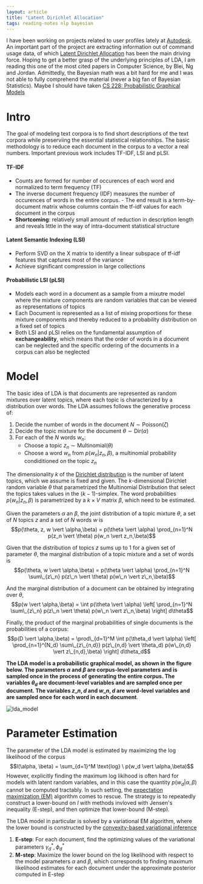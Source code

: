 ```yaml
---
layout: article
title: "Latent Dirichlet Allocation"
tags: reading-notes nlp bayesian
---
```

I have been working on projects related to user profiles lately at [Autodesk](http://www.autodesk.com/). An important part of the project are extracting information out of command usage data, of which [Latent Dirichlet Allocation](http://www.cs.columbia.edu/~blei/papers/BleiNgJordan2003.pdf) has been the main driving force. Hoping to get a better grasp of the underlying principles of LDA, I am reading this one of the most cited papers in Computer Science, by Blei, Ng and Jordan. Admittedly, the Bayesian math was a bit hard for me and I was not able to fully comprehend the material (never a big fan of Bayesian Statistics). Maybe I should have taken [CS 228: Probabilistic Graphical Models](http://cs.stanford.edu/~ermon/cs228/index.html)

<!--more-->

# Intro
The goal of modeling text corpora is to find short descriptions of the text corpora while preserviing the essential statistical relationships. The basic methodology is to reduce each document in the corpus to a vector a real numbers. Important previous work includes TF-IDF, LSI and pLSI.

#### TF-IDF
- Counts are formed for number of occurences of each word and normalized to term frequency (TF) 
- The inverse document frequency (IDF) measures the number of occurences of words in the entire corpus. - The end result is a term-by-document matrix whose columns contain the tf-idf values for each document in the corpus
- **Shortcoming**: relatively small amount of reduction in description length and reveals little in the way of intra-document statistical structure

#### Latent Semantic Indexing (LSI)
- Perform SVD on the X matrix to identify a linear subspace of tf-idf features that captures most of the variance
- Achieve significant compression in large collections

#### Probabilistic LSI (pLSI)
- Models each word in a document as a sample from a mixutre model where the mixture components are random variables that can be viewed as representations of topics
- Each Document is represented as a list of mixing proportions for these mixture components and thereby reduced to a probability distribution on a fixed set of topics
- Both LSI and pLSI relies on the fundamental assumption of **exchangeability**, which means that the order of words in a document can be neglected and the specific ordering of the documents in a corpus can also be neglected

# Model
The basic idea of LDA is that documents are represented as random mixtures over latent topics, where each topic is characterized by a distribution over words. The LDA assumes follows the generative process of:

1. Decide the number of words in  the document $N \sim \text{Poisson}(\zeta)$
2. Decide the topic mixture for the document $\theta \sim \text{Dir}(\alpha)$
3. For each of the $N$ words $w_n$:
	- Choose a topic $z_n \sim \text{Multinomial}(\theta)$
	- Choose a word $w_n$ from $p(w_n \vert z_n, \beta)$, a multinomial probability condiditioned on the topic $z_n$

The dimensionality $k$ of the [Dirichlet distribution](https://en.wikipedia.org/wiki/Dirichlet_distribution) is the number of latent topics, which we assume is fixed and given. The $k$-dimensional Dirichlet random variable $\theta$ that parametrized the Multinomial Distribution that select the topics takes values in the $(k-1)$-simplex. The word probabilities $p(w_n \vert z_n, \beta)$ is parametrized by a $k \times V$ matrix $\beta$, which need to be estimated.

Given the parameters $\alpha$ an $\beta$, the joint distribution of a topic mixture $\theta$, a set of $N$ topics $z$ and a set of $N$ words $w$ is
$$p(\theta, z, w \vert \alpha,\beta) = p(\theta \vert \alpha) \prod_{n=1}^N p(z_n \vert \theta) p(w_n \vert z_n,\beta)$$

Given that the distribution of topics $z$ sums up to 1 for a given set of parameter $\theta$, the marginal distribution of a topic mixture and a set of words is
$$p(\theta, w \vert \alpha,\beta) = p(\theta \vert \alpha) \prod_{n=1}^N \sum\_{z\_n} p(z\_n \vert \theta) p(w\_n \vert z\_n,\beta)$$

And the marginal distribution of a document can be obtained by integrating over $\theta$,
$$p(w \vert \alpha,\beta) = \int p(\theta \vert \alpha) \left[ \prod_{n=1}^N \sum\_{z\_n} p(z\_n \vert \theta) p(w\_n \vert z\_n,\beta) \right] d\theta$$

Finally, the product of the marginal probabilities of single documents is the probabilities of a corpus:
$$p(D \vert \alpha,\beta) = \prod\_{d=1}^M \int p(\theta_d \vert \alpha) \left[ \prod_{n=1}^{N_d} \sum\_{z\_{n,d}} p(z\_{n,d} \vert \theta_d) p(w\_{n,d} \vert z\_{n,d},\beta) \right] d\theta_d$$

**The LDA model is a probabilistic graphical model, as shown in the figure below. The parameters $\alpha$ and $\beta$ are corpus-level parameters and is sampled once in the process of generating the entire corpus. The variables $\theta_d$ are document-level variables and are sampled once per document. The variables $z\_{n,d}$ and $w\_{n,d}$ are word-level variables and are sampled once for each word in each document**. 

![lda_model](https://s3-us-west-1.amazonaws.com/sijunhe-blog/plots/post9/lda_model.png)

# Parameter Estimation
The parameter of the LDA model is estimated by maximizing the log likelihood of the corpus
$$l(\alpha, \beta) = \sum_{d=1}^M \text{log} \ p(w_d \vert \alpha,\beta)$$
However, explicitly finding the maximum log likihood is often hard for models with latent random variables, and in this case the quantity $p(w_d \vert \alpha,\beta)$ cannot be computed tractably. In such setting, the [expectation maximization (EM)](https://en.wikipedia.org/wiki/Expectation%E2%80%93maximization_algorithm) algorithm comes to rescue. The strategy is to repeatedly construct a lower-bound on $l$ with methods invloved with Jensen's inequality (E-step), and then optimize that lower-bound (M-step).

The LDA model in particular is solved by a variational EM algorithm, where the lower bound is constructed by the [convexity-based variational inference](https://en.wikipedia.org/wiki/Variational_Bayesian_methods)

1. **E-step**: For each document, find the optimizing values of the variational parameters $\gamma_d^\ast, \phi_d^\ast$
2. **M-step**: Maximize the lower bound on the log likelihood with respect to the model parameters $\alpha$ and $\beta$, which corresponds to finding maximum likelihood estimates for each document under the approximate posterior computed in E-step
